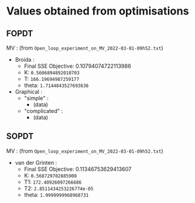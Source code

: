 # Values obtained from optimisations

## FOPDT

MV : (from ```Open_loop_experiment_on_MV_2022-03-01-09h52.txt```)

* Broida :
  * Final SSE Objective: 0.10794074722113986  
  * K: ```0.5606894892010703```  
  * T: ```166.19694987259177```  
  * theta: ```1.7144843527693636```  
* Graphical :
  * "simple" :
    * (data)
  * "complicated" :
    * (data)

## SOPDT

MV : (from ```Open_loop_experiment_on_MV_2022-03-01-09h52.txt```)

* van der Grinten :
  * Final SSE Objective: 0.11346753629413607  
  * K: ```0.568729702885908```  
  * T1: ```172.40926097266686```  
  * T2: ```2.8511434253226774e-05```  
  * theta: ```1.9999999968968731```  

